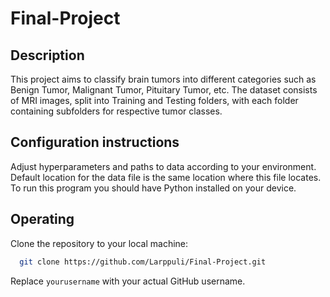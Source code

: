 # Final-Project

## Description
This project aims to classify brain tumors into different categories such as Benign Tumor, Malignant Tumor, Pituitary Tumor, etc. The dataset consists of MRI images, split into Training and Testing folders, with each folder containing subfolders for respective tumor classes.
## Configuration instructions
Adjust hyperparameters and paths to data according to your environment. Default location for the data file is the same location where this file locates. To run this program you should have Python installed on your device.

## Operating
Clone the repository to your local machine:

  ```bash
    git clone https://github.com/Larppuli/Final-Project.git
  ```

   Replace `yourusername` with your actual GitHub username.
